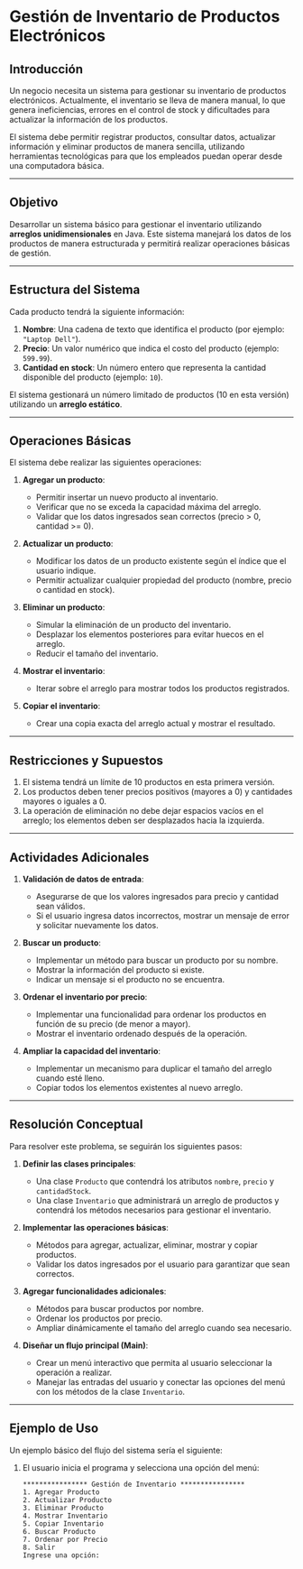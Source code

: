 # Gestión de Inventario de Productos Electrónicos

## Introducción

Un negocio necesita un sistema para gestionar su inventario de productos electrónicos. Actualmente, el inventario se lleva de manera manual, lo que genera ineficiencias, errores en el control de stock y dificultades para actualizar la información de los productos.

El sistema debe permitir registrar productos, consultar datos, actualizar información y eliminar productos de manera sencilla, utilizando herramientas tecnológicas para que los empleados puedan operar desde una computadora básica.

---

## Objetivo

Desarrollar un sistema básico para gestionar el inventario utilizando **arreglos unidimensionales** en Java. Este sistema manejará los datos de los productos de manera estructurada y permitirá realizar operaciones básicas de gestión.

---

## Estructura del Sistema

Cada producto tendrá la siguiente información:
1. **Nombre**: Una cadena de texto que identifica el producto (por ejemplo: `"Laptop Dell"`).
2. **Precio**: Un valor numérico que indica el costo del producto (ejemplo: `599.99`).
3. **Cantidad en stock**: Un número entero que representa la cantidad disponible del producto (ejemplo: `10`).

El sistema gestionará un número limitado de productos (10 en esta versión) utilizando un **arreglo estático**.

---

## Operaciones Básicas

El sistema debe realizar las siguientes operaciones:

1. **Agregar un producto**:
   - Permitir insertar un nuevo producto al inventario.
   - Verificar que no se exceda la capacidad máxima del arreglo.
   - Validar que los datos ingresados sean correctos (precio > 0, cantidad >= 0).

2. **Actualizar un producto**:
   - Modificar los datos de un producto existente según el índice que el usuario indique.
   - Permitir actualizar cualquier propiedad del producto (nombre, precio o cantidad en stock).

3. **Eliminar un producto**:
   - Simular la eliminación de un producto del inventario.
   - Desplazar los elementos posteriores para evitar huecos en el arreglo.
   - Reducir el tamaño del inventario.

4. **Mostrar el inventario**:
   - Iterar sobre el arreglo para mostrar todos los productos registrados.

5. **Copiar el inventario**:
   - Crear una copia exacta del arreglo actual y mostrar el resultado.

---

## Restricciones y Supuestos

1. El sistema tendrá un límite de 10 productos en esta primera versión.
2. Los productos deben tener precios positivos (mayores a 0) y cantidades mayores o iguales a 0.
3. La operación de eliminación no debe dejar espacios vacíos en el arreglo; los elementos deben ser desplazados hacia la izquierda.

---

## Actividades Adicionales

1. **Validación de datos de entrada**:
   - Asegurarse de que los valores ingresados para precio y cantidad sean válidos.
   - Si el usuario ingresa datos incorrectos, mostrar un mensaje de error y solicitar nuevamente los datos.

2. **Buscar un producto**:
   - Implementar un método para buscar un producto por su nombre.
   - Mostrar la información del producto si existe.
   - Indicar un mensaje si el producto no se encuentra.

3. **Ordenar el inventario por precio**:
   - Implementar una funcionalidad para ordenar los productos en función de su precio (de menor a mayor).
   - Mostrar el inventario ordenado después de la operación.

4. **Ampliar la capacidad del inventario**:
   - Implementar un mecanismo para duplicar el tamaño del arreglo cuando esté lleno.
   - Copiar todos los elementos existentes al nuevo arreglo.

---

## Resolución Conceptual

Para resolver este problema, se seguirán los siguientes pasos:

1. **Definir las clases principales**:
   - Una clase `Producto` que contendrá los atributos `nombre`, `precio` y `cantidadStock`.
   - Una clase `Inventario` que administrará un arreglo de productos y contendrá los métodos necesarios para gestionar el inventario.

2. **Implementar las operaciones básicas**:
   - Métodos para agregar, actualizar, eliminar, mostrar y copiar productos.
   - Validar los datos ingresados por el usuario para garantizar que sean correctos.

3. **Agregar funcionalidades adicionales**:
   - Métodos para buscar productos por nombre.
   - Ordenar los productos por precio.
   - Ampliar dinámicamente el tamaño del arreglo cuando sea necesario.

4. **Diseñar un flujo principal (Main)**:
   - Crear un menú interactivo que permita al usuario seleccionar la operación a realizar.
   - Manejar las entradas del usuario y conectar las opciones del menú con los métodos de la clase `Inventario`.

---

## Ejemplo de Uso

Un ejemplo básico del flujo del sistema sería el siguiente:

1. El usuario inicia el programa y selecciona una opción del menú:
   ```plaintext
   **************** Gestión de Inventario ****************
   1. Agregar Producto
   2. Actualizar Producto
   3. Eliminar Producto
   4. Mostrar Inventario
   5. Copiar Inventario
   6. Buscar Producto
   7. Ordenar por Precio
   8. Salir
   Ingrese una opción: 
